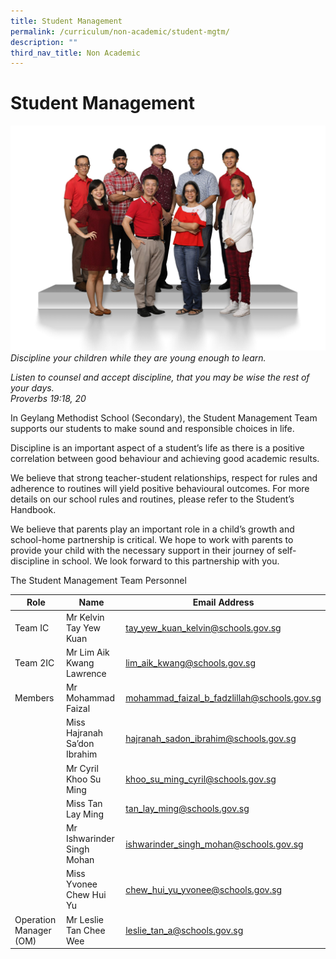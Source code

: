 ```yaml
---
title: Student Management
permalink: /curriculum/non-academic/student-mgtm/
description: ""
third_nav_title: Non Academic
---
```

# **Student Management**

![](/images/Student-Management-2048x1463.jpg)
*Discipline your children while they are young enough to learn.*

*Listen to counsel and accept discipline, that you may be wise the rest of your days.*   
*Proverbs 19:18, 20*

In Geylang Methodist School (Secondary), the Student Management Team supports our students to make sound and responsible choices in life.

Discipline is an important aspect of a student’s life as there is a positive correlation between good behaviour and achieving good academic results.

We believe that strong teacher-student relationships, respect for rules and adherence to routines will yield positive behavioural outcomes. For more details on our school rules and routines, please refer to the Student’s Handbook.

We believe that parents play an important role in a child’s growth and school-home partnership is critical. We hope to work with parents to provide your child with the necessary support in their journey of self-discipline in school. We look forward to this partnership with you.

The Student Management Team Personnel

| Role 	| Name 	| Email Address 	|
|---	|---	|---	|
| Team IC 	| Mr Kelvin Tay Yew Kuan 	| [tay_yew_kuan_kelvin@schools.gov.sg](mailto:tay_yew_kuan_kelvin@schools.gov.sg) 	|
| Team 2IC 	| Mr Lim Aik Kwang Lawrence 	| [lim_aik_kwang@schools.gov.sg](mailto:lim_aik_kwang@schools.gov.sg) 	|
| Members 	| Mr Mohammad Faizal 	| [mohammad_faizal_b_fadzlillah@schools.gov.sg](mailto:mohammad_faizal_b_fadzlillah@schools.gov.sg) 	|
|  	| Miss Hajranah Sa’don Ibrahim 	| [hajranah_sadon_ibrahim@schools.gov.sg](mailto:hajranah_sadon_ibrahim@schools.gov.sg) 	|
|  	| Mr Cyril Khoo Su Ming 	| [khoo_su_ming_cyril@schools.gov.sg](mailto:khoo_su_ming_cyril@schools.gov.sg) 	|
|  	| Miss Tan Lay Ming 	| [tan_lay_ming@schools.gov.sg](mailto:tan_lay_ming@schools.gov.sg) 	|
|  	| Mr Ishwarinder Singh Mohan 	| [ishwarinder_singh_mohan@schools.gov.sg](mailto:ishwarinder_singh_mohan@schools.gov.sg) 	|
|  	| Miss Yvonee Chew Hui Yu 	| [chew_hui_yu_yvonee@schools.gov.sg](mailto:chew_hui_yu_yvonee@schools.gov.sg) 	|
| Operation Manager (OM) 	| Mr Leslie Tan Chee Wee 	| [leslie_tan_a@schools.gov.sg](mailto:leslie_tan_a@schools.gov.sg) 	|
